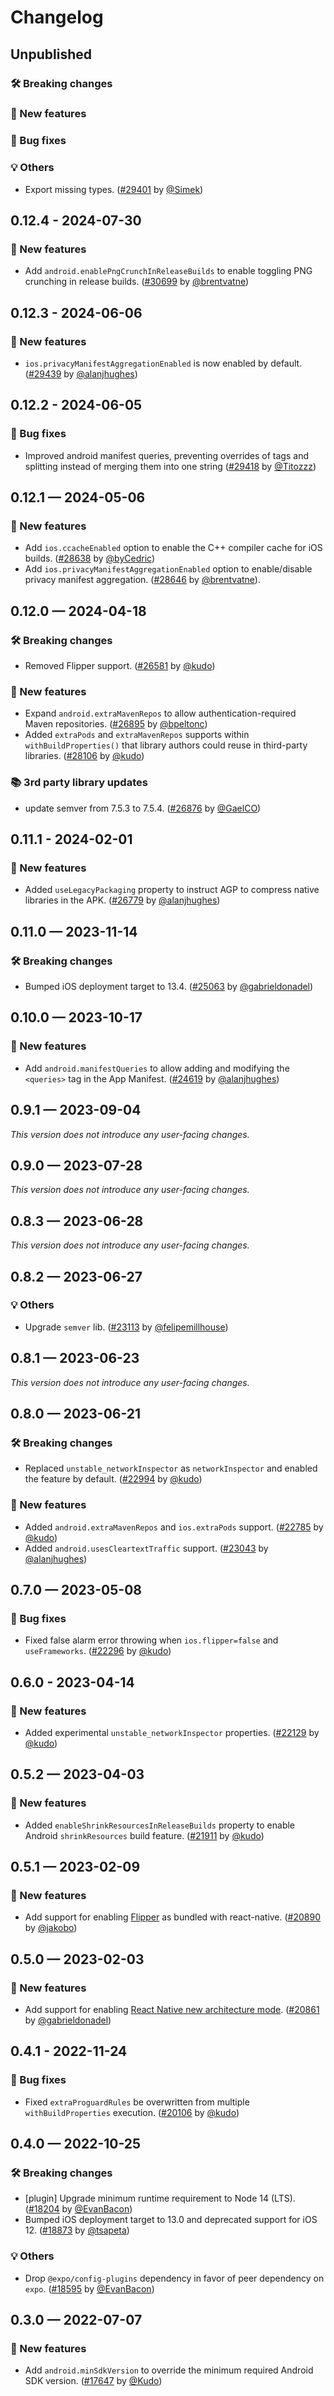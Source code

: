 # Changelog

## Unpublished

### 🛠 Breaking changes

### 🎉 New features

### 🐛 Bug fixes

### 💡 Others

- Export missing types. ([#29401](https://github.com/expo/expo/pull/29401) by [@Simek](https://github.com/Simek))

## 0.12.4 - 2024-07-30

### 🎉 New features

- Add `android.enablePngCrunchInReleaseBuilds` to enable toggling PNG crunching in release builds. ([#30699](https://github.com/expo/expo/pull/30699) by [@brentvatne](https://github.com/brentvatne))

## 0.12.3 - 2024-06-06

### 🎉 New features

- `ios.privacyManifestAggregationEnabled` is now enabled by default. ([#29439](https://github.com/expo/expo/pull/29439) by [@alanjhughes](https://github.com/alanjhughes))

## 0.12.2 - 2024-06-05

### 🐛 Bug fixes

- Improved android manifest queries, preventing overrides of <package> tags and splitting <provider> instead of merging them into one string ([#29418](https://github.com/expo/expo/pull/29418) by [@Titozzz](https://github.com/Titozzz))

## 0.12.1 — 2024-05-06

### 🎉 New features

- Add `ios.ccacheEnabled` option to enable the C++ compiler cache for iOS builds. ([#28638](https://github.com/expo/expo/pull/28638) by [@byCedric](https://github.com/byCedric))
- Add `ios.privacyManifestAggregationEnabled` option to enable/disable privacy manifest aggregation. ([#28646](https://github.com/expo/expo/pull/28646) by [@brentvatne](https://github.com/brentvatne)).

## 0.12.0 — 2024-04-18

### 🛠 Breaking changes

- Removed Flipper support. ([#26581](https://github.com/expo/expo/pull/26581) by [@kudo](https://github.com/kudo))

### 🎉 New features

- Expand `android.extraMavenRepos` to allow authentication-required Maven repositories. ([#26895](https://github.com/expo/expo/pull/26895) by [@bpeltonc](https://github.com/bpeltonc))
- Added `extraPods` and `extraMavenRepos` supports within `withBuildProperties()` that library authors could reuse in third-party libraries. ([#28106](https://github.com/expo/expo/pull/28106) by [@kudo](https://github.com/kudo))

### 📚 3rd party library updates

- update semver from 7.5.3 to 7.5.4. ([#26876](https://github.com/expo/expo/pull/26876) by [@GaelCO](https://github.com/GaelCO))

## 0.11.1 - 2024-02-01

### 🎉 New features

- Added `useLegacyPackaging` property to instruct AGP to compress native libraries in the APK. ([#26779](https://github.com/expo/expo/pull/26779) by [@alanjhughes](https://github.com/alanjhughes))

## 0.11.0 — 2023-11-14

### 🛠 Breaking changes

- Bumped iOS deployment target to 13.4. ([#25063](https://github.com/expo/expo/pull/25063) by [@gabrieldonadel](https://github.com/gabrieldonadel))

## 0.10.0 — 2023-10-17

### 🎉 New features

- Add `android.manifestQueries` to allow adding and modifying the `<queries>` tag in the App Manifest. ([#24619](https://github.com/expo/expo/pull/24619) by [@alanjhughes](https://github.com/alanjhughes))

## 0.9.1 — 2023-09-04

_This version does not introduce any user-facing changes._

## 0.9.0 — 2023-07-28

_This version does not introduce any user-facing changes._

## 0.8.3 — 2023-06-28

_This version does not introduce any user-facing changes._

## 0.8.2 — 2023-06-27

### 💡 Others

- Upgrade `semver` lib. ([#23113](https://github.com/expo/expo/pull/23113) by [@felipemillhouse](https://github.com/felipemillhouse))

## 0.8.1 — 2023-06-23

_This version does not introduce any user-facing changes._

## 0.8.0 — 2023-06-21

### 🛠 Breaking changes

- Replaced `unstable_networkInspector` as `networkInspector` and enabled the feature by default. ([#22994](https://github.com/expo/expo/pull/22994) by [@kudo](https://github.com/kudo))

### 🎉 New features

- Added `android.extraMavenRepos` and `ios.extraPods` support. ([#22785](https://github.com/expo/expo/pull/22785) by [@kudo](https://github.com/kudo))
- Added `android.usesCleartextTraffic` support. ([#23043](https://github.com/expo/expo/pull/23043) by [@alanjhughes](https://github.com/alanjhughes))

## 0.7.0 — 2023-05-08

### 🐛 Bug fixes

- Fixed false alarm error throwing when `ios.flipper=false` and `useFrameworks`. ([#22296](https://github.com/expo/expo/pull/22296) by [@kudo](https://github.com/kudo))

## 0.6.0 - 2023-04-14

### 🎉 New features

- Added experimental `unstable_networkInspector` properties. ([#22129](https://github.com/expo/expo/pull/22129) by [@kudo](https://github.com/kudo))

## 0.5.2 — 2023-04-03

### 🎉 New features

- Added `enableShrinkResourcesInReleaseBuilds` property to enable Android `shrinkResources` build feature. ([#21911](https://github.com/expo/expo/pull/21911) by [@kudo](https://github.com/kudo))

## 0.5.1 — 2023-02-09

### 🎉 New features

- Add support for enabling [Flipper](https://fbflipper.com/) as bundled with react-native. ([#20890](https://github.com/expo/expo/pull/20861) by [@jakobo](https://github.com/jakobo))

## 0.5.0 — 2023-02-03

### 🎉 New features

- Add support for enabling [React Native new architecture mode](https://reactnative.dev/docs/new-architecture-intro). ([#20861](https://github.com/expo/expo/pull/20861) by [@gabrieldonadel](https://github.com/gabrieldonadel))

## 0.4.1 - 2022-11-24

### 🐛 Bug fixes

- Fixed `extraProguardRules` be overwritten from multiple `withBuildProperties` execution. ([#20106](https://github.com/expo/expo/pull/20106) by [@kudo](https://github.com/kudo))

## 0.4.0 — 2022-10-25

### 🛠 Breaking changes

- [plugin] Upgrade minimum runtime requirement to Node 14 (LTS). ([#18204](https://github.com/expo/expo/pull/18204) by [@EvanBacon](https://github.com/EvanBacon))
- Bumped iOS deployment target to 13.0 and deprecated support for iOS 12. ([#18873](https://github.com/expo/expo/pull/18873) by [@tsapeta](https://github.com/tsapeta))

### 💡 Others

- Drop `@expo/config-plugins` dependency in favor of peer dependency on `expo`. ([#18595](https://github.com/expo/expo/pull/18595) by [@EvanBacon](https://github.com/EvanBacon))

## 0.3.0 — 2022-07-07

### 🎉 New features

- Add `android.minSdkVersion` to override the minimum required Android SDK version. ([#17647](https://github.com/expo/expo/pull/17647) by [@Kudo](https://github.com/Kudo))
